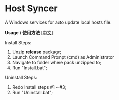 # Host Syncer
A Windows services for auto update local hosts file.

**Usage \ 使用方法**  [[中文](https://github.com/ylvict/hostsyner/wiki/%E5%AE%89%E8%A3%85%E5%8D%B8%E8%BD%BD)]

Install Steps:

1. Unzip [**release**](https://github.com/ylvict/hostsyner/releases) package;
2. Launch Command Prompt (cmd) as Administrator
3. Navigate to folder where pack unzipped to;
4. Run "Install.bat";

Uninstall Steps:

1. Redo Install steps #1 ~ #3;
2. Run "Uninstall.bat";
